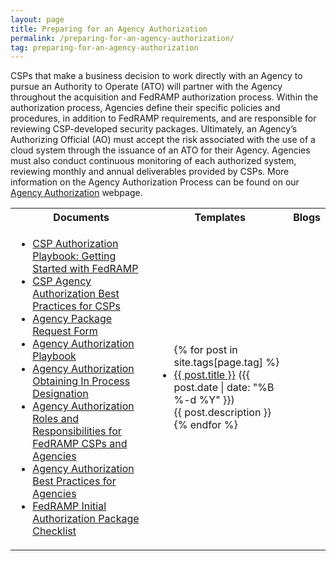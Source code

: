 ```yaml
---
layout: page
title: Preparing for an Agency Authorization
permalink: /preparing-for-an-agency-authorization/
tag: preparing-for-an-agency-authorization
---
```

<p>CSPs that make a business decision to work directly with an Agency to pursue an Authority to Operate (ATO) will partner with the Agency throughout the acquisition and FedRAMP authorization process. Within the authorization process, Agencies define their specific policies and procedures, in addition to FedRAMP requirements, and are responsible for reviewing CSP-developed security packages. Ultimately, an Agency’s Authorizing Official (AO) must accept the risk associated with the use of a cloud system through the issuance of an ATO for their Agency. Agencies must also conduct continuous monitoring of each authorized system, reviewing monthly and annual deliverables provided by CSPs. More information on  the Agency Authorization Process can be found on our <a href="agency-authorization">Agency Authorization</a> webpage.</p>

<table>
<tr>
<th>Documents</th>
<th>Templates</th>
<th>Blogs</th>
</tr>
<td>
<ul>
<li><a href="/assets/resources/documents/CSP_Authorization_Playbook_Getting_Started_with_FedRAMP.pdf">CSP Authorization Playbook: Getting Started with FedRAMP</a></li>
<li><a href="assets/resources/documents/CSP_Agency_Authorization_Best_Practices_for_CSPs.pdf">CSP Agency Authorization Best Practices for CSPs </a></li>
<li><a href="assets/resources/documents/Agency_Package_Request_Form.pdf">Agency Package Request Form</a></li>
<li><a href="assets/resources/documents/Agency_Authorization_Playbook.pdf">Agency Authorization Playbook</a></li>
<li><a href="assets/resources/documents/Agency_Authorization_Obtaining_In_Process_Designation.pdf">Agency Authorization Obtaining In Process Designation</a></li>
<li><a href="assets/resources/documents/Agency_Authorization_Roles_and_Responsibilities_for_FedRAMP_CSPs_and_Agencies.pdf">Agency Authorization Roles and Responsibilities for FedRAMP CSPs and Agencies</a></li>
<li><a href="assets/resources/documents/Agency_Authorization_Best_Practices_for_Agencies.pdf">Agency Authorization Best Practices for Agencies</a></li>
<li><a href="assets/resources/documents/Agency_Guide_for_Reuse_of_FedRAMP_Authorizations.pdf>Agency Guide for Reuse of FedRAMP Authorizations</a></li>
</ul>
</td>
<td>
<ul>
<li><a href="assets/resources/templates/FedRAMP-Initial-Authorization-Package-Checklist.xls>FedRAMP Initial Authorization Package Checklist</a></li>
</ul>
</td>
<td>
<ul>
{% for post in site.tags[page.tag] %}
  <li><a href="{{ post.url }}">{{ post.title }}</a> ({{ post.date | date: "%B %-d %Y" }})<br>
    {{ post.description }}
  </li>
{% endfor %}
</ul>
</td>
